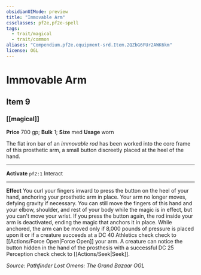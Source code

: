 ```yaml
---
obsidianUIMode: preview
title: "Immovable Arm"
cssclasses: pf2e,pf2e-spell
tags:
  - trait/magical
  - trait/common
aliases: "Compendium.pf2e.equipment-srd.Item.2QZbG6FUr2AWK6km"
license: OGL
---
```

# Immovable Arm
## Item 9
### [[magical]]


**Price** 700 gp; 
**Bulk** 1; **Size** med
**Usage** worn

The flat iron bar of an _immovable rod_ has been worked into the core frame of this prosthetic arm, a small button discreetly placed at the heel of the hand.

* * *

**Activate** `pf2:1` Interact

* * *

**Effect** You curl your fingers inward to press the button on the heel of your hand, anchoring your prosthetic arm in place. Your arm no longer moves, defying gravity if necessary. You can still move the fingers of this hand and your elbow, shoulder, and rest of your body while the magic is in effect, but you can't move your wrist. If you press the button again, the rod inside your arm is deactivated, ending the magic that anchors it in place. While anchored, the arm can be moved only if 8,000 pounds of pressure is placed upon it or if a creature succeeds at a DC 40 Athletics check check to [[Actions/Force Open|Force Open]] your arm. A creature can notice the button hidden in the hand of the prosthesis with a successful DC 25 Perception check check to [[Actions/Seek|Seek]].

*Source: Pathfinder Lost Omens: The Grand Bazaar*
*OGL*